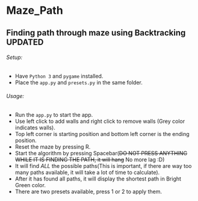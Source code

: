 # Maze_Path
## **Finding path through maze using Backtracking** **UPDATED**

###### Setup:
- Have `Python 3` and `pygame` installed.
- Place the `app.py` and `presets.py` in the same folder.

###### Usage:

- Run the `app.py` to start the app.
- Use left click to add walls and right click to remove walls (Grey color indicates walls).
- Top left corner is starting position and bottom left corner is the ending position.
- Reset the maze by pressing R.
- Start the algorithm by pressing Spacebar(~~DO NOT PRESS ANYTHING WHILE IT IS FINDING THE PATH, it will hang~~ No more lag :D)
- It will find *ALL* the possible paths(This is important, if there are way too many paths available, it will take a lot of time to calculate).
- After it has found all paths, it will display the shortest path in Bright Green color.
- There are two presets available, press 1 or 2 to apply them.
